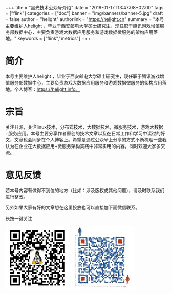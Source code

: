 +++
title = "黑光技术公众号介绍"
date = "2019-01-17T13:47:08+02:00"
tags = ["flink"]
categories = ["doc"]
banner = "img/banners/banner-5.jpg"
draft = false
author = "helight"
authorlink = "https://helight.cn"
summary = "本号主要维护人helight ，毕业于西安邮电大学硕士研究生，现任职于腾讯游戏增值服务部数据中心，主要负责游戏大数据应用服务和游戏数据微服务的架构应用落地。"
keywords = ["flink","metrics"]
+++

# 简介

本号主要维护人helight ，毕业于西安邮电大学硕士研究生，现任职于腾讯游戏增值服务部数据中心，主要负责游戏大数据应用服务和游戏数据微服务的架构应用落地。个人博客：https://helight.info。

# 宗旨

关注开源，关注linux技术，分布式技术，大数据技术，微服务技术，游戏大数据+服务应用。本号主要分享作者原创的技术文章以及在日常工作和学习中读过的好文，文章也会同步在个人博客上。希望是通过公众号上分享的方式不断梳理一些我认为在企业在大数据应用+微服务架构实践中非常实用的内容，同时欢迎大家多交流。

# 意见反馈

若本号内容有做得不到位的地方（比如：涉及版权或其他问题），请及时联系我们进行整改。

另外如果大家有好的文章想在这里投放也可以直接加下面微信联系。

长按一键关注

![](../201901imgs/qrcode_helight.jpg)  ![](../201901imgs/helightwx.jpg)
